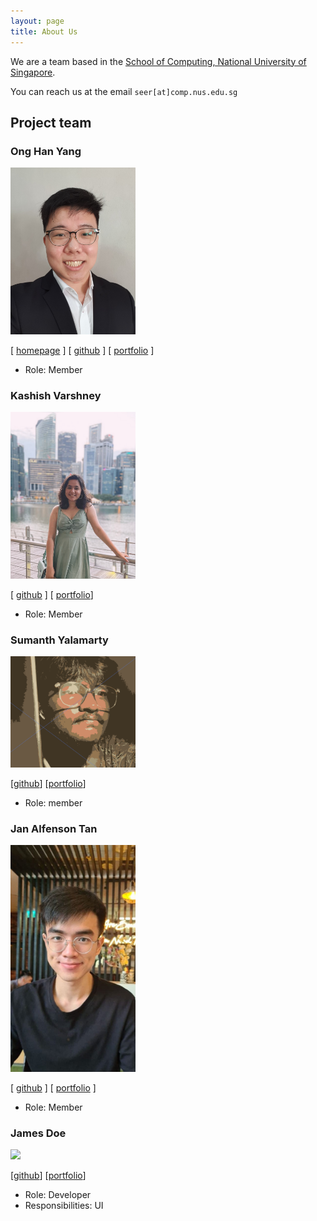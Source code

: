 ```yaml
---
layout: page
title: About Us
---
```


We are a team based in the [School of Computing, National University of Singapore](http://www.comp.nus.edu.sg).

You can reach us at the email `seer[at]comp.nus.edu.sg`

## Project team

### Ong Han Yang

<img src="images/festivecat.png" width="200px">

[ [homepage](http://FestiveCat.github.io/) ]
[ [github](https://github.com/FestiveCat) ]
[ [portfolio](team/festivecat.md) ]

* Role: Member

### Kashish Varshney

<img src="images/kxshxsh.png" width="200px">

[ [github](https://github.com/kxshxsh) ]
[ [portfolio](team/kxshxsh.md)]

* Role: Member

### Sumanth Yalamarty

<img src="images/s7manth.png" width="200px">

[[github](http://github.com/s7manth)] [[portfolio](team/s7manth.md)]

* Role: member

### Jan Alfenson Tan

<img src="images/cyolune.png" width="200px">

[ [github](https://github.com/Cyolune) ]
[ [portfolio](team/cyolune.md) ]

* Role: Member

### James Doe

<img src="images/johndoe.png" width="200px">

[[github](http://github.com/johndoe)]
[[portfolio](team/festivecat.md)]

* Role: Developer
* Responsibilities: UI
